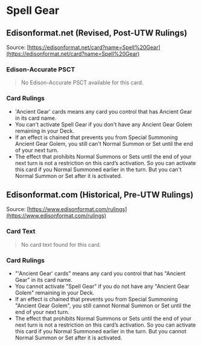 # Spell Gear

## Edisonformat.net (Revised, Post-UTW Rulings)

Source: [https://edisonformat.net/card?name=Spell%20Gear](https://edisonformat.net/card?name=Spell%20Gear)

### Edison-Accurate PSCT

> No Edison-Accurate PSCT available for this card.

### Card Rulings

*   'Ancient Gear' cards means any card you control that has Ancient Gear in its card name.
*   You can't activate Spell Gear if you don't have any Ancient Gear Golem remaining in your Deck.
*   If an effect is chained that prevents you from Special Summoning Ancient Gear Golem, you still can't Normal Summon or Set until the end of your next turn.
*   The effect that prohibits Normal Summons or Sets until the end of your next turn is not a restriction on this card’s activation. So you can activate this card if you Normal Summoned earlier in the turn. But you can't Normal Summon or Set after it is activated.


## Edisonformat.com (Historical, Pre-UTW Rulings)

Source: [https://www.edisonformat.com/rulings](https://www.edisonformat.com/rulings)

### Card Text

> No card text found for this card.

### Card Rulings

*   "'Ancient Gear' cards" means any card you control that has "Ancient Gear" in its card name.
*   You cannot activate "Spell Gear" if you do not have any "Ancient Gear Golem" remaining in your Deck.
*   If an effect is chained that prevents you from Special Summoning "Ancient Gear Golem", you still cannot Normal Summon or Set until the end of your next turn.
*   The effect that prohibits Normal Summons or Sets until the end of your next turn is not a restriction on this card’s activation. So you can activate this card if you Normal Summoned earlier in the turn. But you cannot Normal Summon or Set after it is activated.


